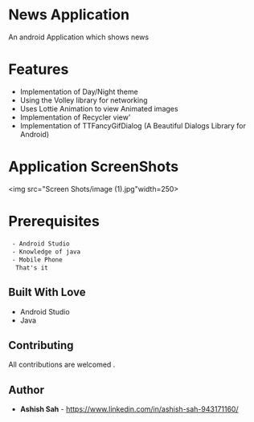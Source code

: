 # News Application
An android Application which shows news

# Features
 * Implementation of Day/Night theme
 * Using the Volley  library for networking
 * Uses Lottie Animation to view Animated images
 * Implementation of Recycler view'
 * Implementation of TTFancyGifDialog (A Beautiful Dialogs Library for Android)
 
 # Application ScreenShots
   <abc><img src="Screen Shots/image (1).jpg"width=250></abc>
 # Prerequisites
 ```
  - Android Studio
  - Knowledge of java
  - Mobile Phone
   That's it
 ```
 
## Built With Love
* Android Studio
* Java

## Contributing

All contributions  are welcomed .

## Author
* **Ashish Sah** - https://www.linkedin.com/in/ashish-sah-943171160/

